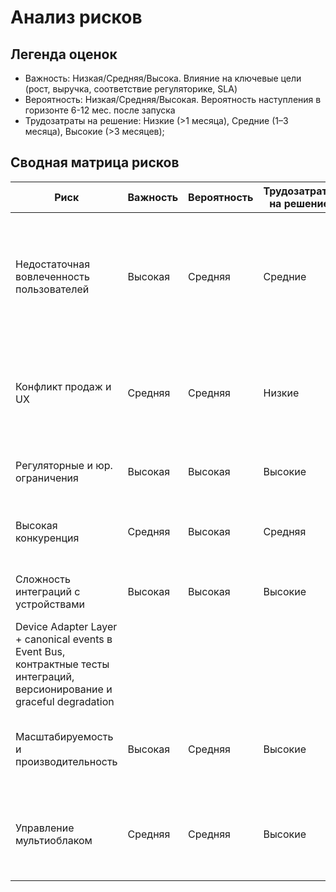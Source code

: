 # Анализ рисков

## Легенда оценок

- Важность: Низкая/Средняя/Высока. Влияние на ключевые цели (рост, выручка, соответствие регуляторике, SLA)
- Вероятность: Низкая/Средняя/Высокая. Вероятность наступления в горизонте 6-12 мес. после запуска
- Трудозатраты на решение: Низкие (>1 месяца), Средние (1–3 месяца), Высокие (>3 месяцев);

## Сводная матрица рисков

|Риск|Важность|Вероятность|Трудозатраты на решение|Компромис|Стратегия решения|
|---|-----|-----|-----|-----|------|
|Недостаточная вовлеченность пользователей|Высокая|Средняя|Средние|MVP геймификация и социальные механики с возможностью быстрого отката, принимать риск неполной функциональности на старте|A/B-платформа и фичафлаги. Локализация механик, адаптация под культурные особенности.|
|Конфликт продаж и UX|Средняя|Средняя|Низкие|Пожертвовать коротким ростом выручки ради удержания и лояльности|Ограничение частоты оповещений (frequency capping), дневные лимиты промо, SLO на негативные сигналы (bounce после показа промо)|
|Регуляторные и юр. ограничения|Высокая|Высокая|Высокие|Минимизация собираемых пользовательских данных|Изоляция PII по регионам (multi-region), ограниченный доступ по Zero Trust|
|Высокая конкуренция|Средняя|Высокая|Средняя|Ограниченный набор функций в MVP, быстрые итерации|Anticorruption Layer для e-commerce быстрая поставка ценности без переписывания legacy|
|Сложность интеграций с устройствами|Высокая|Высокая|Высокие|Поддержка ограниченного списка устройств на старте|
Device Adapter Layer + canonical events в Event Bus, контрактные тесты интеграций, версионирование и graceful degradation|
|Масштабируемость и производительность|Высокая|Средняя|Высокие|Принять eventual consistency в социальных сценариях ради пропускной способности|Event-driven, кэширование (BFF/CDN), автомасштабирование|
|Управление мультиоблаком|Средняя|Средняя|Высокие|Single primary cloud + multi-region, вторичное облако как DR для избранных доменов|Единый стек наблюдаемости (OpenTelemetry), строгий портфель сервисов «что действительно мульти-облачим».|




